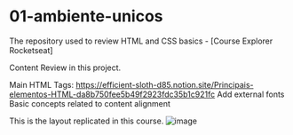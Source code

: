 # 01-ambiente-unicos
The repository used to review HTML and CSS basics - [Course Explorer Rocketseat]

Content Review in this project. 

Main HTML Tags: https://efficient-sloth-d85.notion.site/Principais-elementos-HTML-da8b750fee5b49f2923fdc35b1c921fc
Add external fonts
Basic concepts related to content alignment

This is the layout replicated in this course.
![image](https://github.com/CristianLopes/01-ambiente-unicos/assets/13282242/7fb6e7ee-e10f-4400-a6e0-3e512e243eb6)

